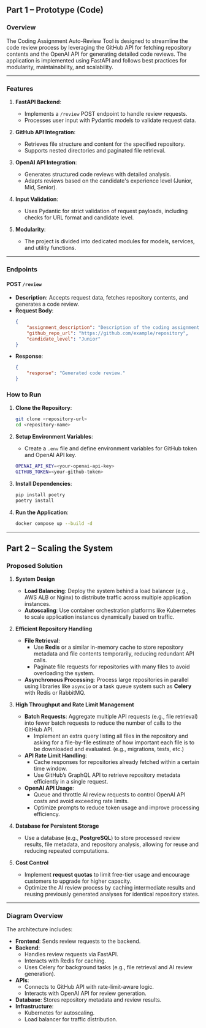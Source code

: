 ## Part 1 – Prototype (Code)

### **Overview**
The Coding Assignment Auto-Review Tool is designed to streamline the code review process by leveraging the GitHub API for fetching repository contents and the OpenAI API for generating detailed code reviews. The application is implemented using FastAPI and follows best practices for modularity, maintainability, and scalability.

---

### **Features**
1. **FastAPI Backend**:
   - Implements a `/review` POST endpoint to handle review requests.
   - Processes user input with Pydantic models to validate request data.

2. **GitHub API Integration**:
   - Retrieves file structure and content for the specified repository.
   - Supports nested directories and paginated file retrieval.

3. **OpenAI API Integration**:
   - Generates structured code reviews with detailed analysis.
   - Adapts reviews based on the candidate's experience level (Junior, Mid, Senior).

4. **Input Validation**:
   - Uses Pydantic for strict validation of request payloads, including checks for URL format and candidate level.

5. **Modularity**:
   - The project is divided into dedicated modules for models, services, and utility functions.

---

### **Endpoints**
#### POST `/review`
- **Description**: Accepts request data, fetches repository contents, and generates a code review.
- **Request Body**:
  ```json
  {
      "assignment_description": "Description of the coding assignment.",
      "github_repo_url": "https://github.com/example/repository",
      "candidate_level": "Junior"
  }
  ```
- **Response**:
  ```json
  {
      "response": "Generated code review."
  }
  ```

### **How to Run**
1. **Clone the Repository**:
   ```bash
   git clone <repository-url>
   cd <repository-name>
   ```
2. **Setup Environment Variables**:
   - Create a `.env` file and define environment variables for GitHub token and OpenAI API key.

   ```bash
   OPENAI_API_KEY=<your-openai-api-key>
   GITHUB_TOKEN=<your-github-token>
   ```

3. **Install Dependencies**:
   ```bash
   pip install poetry
   poetry install
   ```

4. **Run the Application**:
   ```bash
   docker compose up --build -d
   ```
---
## Part 2 – Scaling the System

### **Proposed Solution**

1. **System Design**
   - **Load Balancing**: Deploy the system behind a load balancer (e.g., AWS ALB or Nginx) to distribute traffic across multiple application instances.
   - **Autoscaling**: Use container orchestration platforms like Kubernetes to scale application instances dynamically based on traffic.

2. **Efficient Repository Handling**
   - **File Retrieval**:
     - Use **Redis** or a similar in-memory cache to store repository metadata and file contents temporarily, reducing redundant API calls.
     - Paginate file requests for repositories with many files to avoid overloading the system.
   - **Asynchronous Processing**: Process large repositories in parallel using libraries like `asyncio` or a task queue system such as **Celery** with Redis or RabbitMQ.
   
3. **High Throughput and Rate Limit Management**
   - **Batch Requests**: Aggregate multiple API requests (e.g., file retrieval) into fewer batch requests to reduce the number of calls to the GitHub API.
     - Implement an extra query listing all files in the repository and asking for a file-by-file estimate of how important each file is to be downloaded and evaluated. (e.g., migrations, tests, etc.)
   - **API Rate Limit Handling**:
     - Cache responses for repositories already fetched within a certain time window.
     - Use GitHub’s GraphQL API to retrieve repository metadata efficiently in a single request.
   - **OpenAI API Usage**:
     - Queue and throttle AI review requests to control OpenAI API costs and avoid exceeding rate limits.
     - Optimize prompts to reduce token usage and improve processing efficiency.

4. **Database for Persistent Storage**
   - Use a database (e.g., **PostgreSQL**) to store processed review results, file metadata, and repository analysis, allowing for reuse and reducing repeated computations.

5. **Cost Control**
   - Implement **request quotas** to limit free-tier usage and encourage customers to upgrade for higher capacity.
   - Optimize the AI review process by caching intermediate results and reusing previously generated analyses for identical repository states.

---

### **Diagram Overview**
The architecture includes:
- **Frontend**: Sends review requests to the backend.
- **Backend**:
  - Handles review requests via FastAPI.
  - Interacts with Redis for caching.
  - Uses Celery for background tasks (e.g., file retrieval and AI review generation).
- **APIs**:
  - Connects to GitHub API with rate-limit-aware logic.
  - Interacts with OpenAI API for review generation.
- **Database**: Stores repository metadata and review results.
- **Infrastructure**:
  - Kubernetes for autoscaling.
  - Load balancer for traffic distribution.
